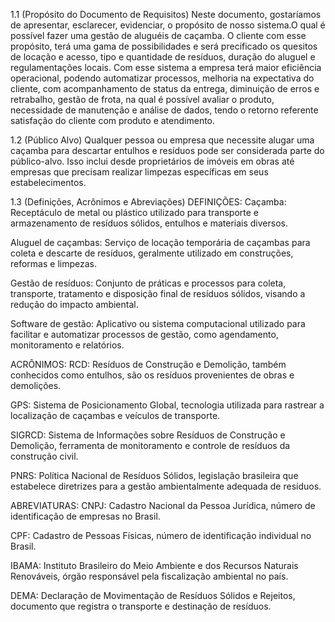 1.1 (Propósito do Documento de Requisitos) 
Neste documento, gostaríamos de apresentar, esclarecer, evidenciar, o propósito de nosso sistema.O qual é possível fazer uma gestão de aluguéis de caçamba.
O cliente com esse propósito, terá uma gama de possibilidades e será precificado os quesitos de locação e acesso, tipo e quantidade de resíduos, duração do 
aluguel e regulamentações locais. Com esse sistema a empresa terá maior eficiência operacional, podendo automatizar processos, melhoria na expectativa do cliente,
com acompanhamento de status da entrega, diminuição de erros e retrabalho, gestão de frota, na qual é possível avaliar o produto, necessidade de manutenção e análise de dados,
tendo o retorno referente satisfação do cliente com produto e atendimento.

1.2 (Público Alvo) 
Qualquer pessoa ou empresa que necessite alugar uma caçamba para descartar entulhos e resíduos pode ser considerada parte do público-alvo.
Isso inclui desde proprietários de imóveis em obras até empresas que precisam realizar limpezas específicas em seus estabelecimentos.

1.3 (Definições, Acrônimos e Abreviações) 
DEFINIÇÕES:
Caçamba: Receptáculo de metal ou plástico utilizado para transporte e armazenamento de resíduos sólidos, entulhos e materiais diversos.

Aluguel de caçambas: Serviço de locação temporária de caçambas para coleta e descarte de resíduos, geralmente utilizado em construções, reformas e limpezas.

Gestão de resíduos: Conjunto de práticas e processos para coleta, transporte, tratamento e disposição final de resíduos sólidos, visando a redução do impacto ambiental.

Software de gestão: Aplicativo ou sistema computacional utilizado para facilitar e automatizar processos de gestão, como agendamento, monitoramento e relatórios.

ACRÔNIMOS:
RCD: Resíduos de Construção e Demolição, também conhecidos como entulhos, são os resíduos provenientes de obras e demolições.

GPS: Sistema de Posicionamento Global, tecnologia utilizada para rastrear a localização de caçambas e veículos de transporte.

SIGRCD: Sistema de Informações sobre Resíduos de Construção e Demolição, ferramenta de monitoramento e controle de resíduos da construção civil.

PNRS: Política Nacional de Resíduos Sólidos, legislação brasileira que estabelece diretrizes para a gestão ambientalmente adequada de resíduos.

ABREVIATURAS:
CNPJ: Cadastro Nacional da Pessoa Jurídica, número de identificação de empresas no Brasil.

CPF: Cadastro de Pessoas Físicas, número de identificação individual no Brasil.

IBAMA: Instituto Brasileiro do Meio Ambiente e dos Recursos Naturais Renováveis, órgão responsável pela fiscalização ambiental no país.

DEMA: Declaração de Movimentação de Resíduos Sólidos e Rejeitos, documento que registra o transporte e destinação de resíduos.
